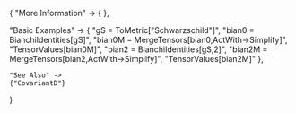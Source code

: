 {
  "More Information" -> {
  },

  "Basic Examples" -> {
    "gS = ToMetric[\"Schwarzschild\"]",
    "bian0 = BianchiIdentities[gS]",
    "bian0M = MergeTensors[bian0,ActWith->Simplify]",
    "TensorValues[bian0M]",
    "bian2 = BianchiIdentities[gS,2]",
    "bian2M = MergeTensors[bian2,ActWith->Simplify]",
    "TensorValues[bian2M]"
    },

    "See Also" ->
    {"CovariantD"}

}
